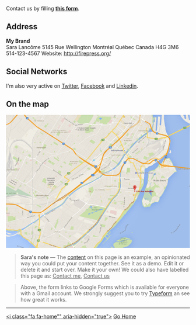 Contact us by filling [**this form**](http://goo.gl/forms/4B5zzHhXphbtMzh93).

## Address

**My Brand**<br>
Sara Lancôme
5145 Rue Wellington
Montréal Québec Canada H4G 3M6
514-123-4567
Website: http://firepress.org/

## Social Networks

I'm also very active on [Twitter](https://twitter.com/_pascalandy), [Facebook](https://www.facebook.com/pascalandy1) and [Linkedin](https://ca.linkedin.com/in/pascalnguyendeschenes).

## On the map

[![](https://raw.githubusercontent.com/firepress-org/themes-content/master/112_readiness/images/map3.jpg)](https://www.google.ca/maps/@45.4549261,-73.5701503,17z)

> **Sara's note** — The [content](https://github.com/firepress-org/themes-content) on this page is an example, an opinionated way you could put your content together. See it as a demo. Edit it or delete it and start over. Make it your own! We could also have labelled this page as: <ins>Contact me</ins>, <ins>Contact us</ins>

> Above, the form links to Google Forms which is available for everyone with a Gmail account. We strongly suggest you to try [Typeform](http://referral.typeform.com/mQbygCx) an see how great it works.

---

[<i class="fa fa-home"" aria-hidden="true"></i>](/) [Go Home](/)
<br><br>